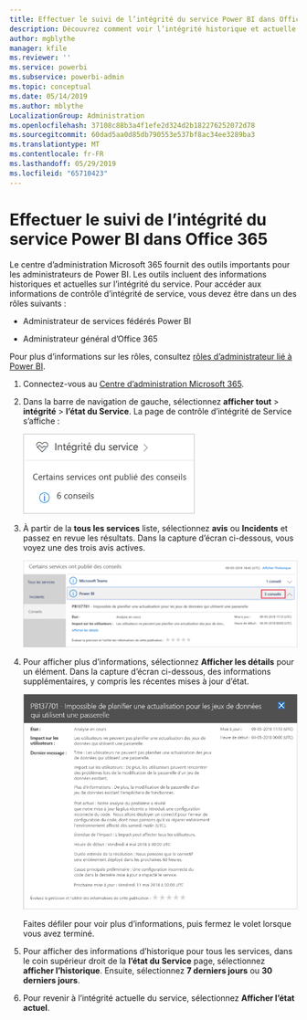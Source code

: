 ```yaml
---
title: Effectuer le suivi de l’intégrité du service Power BI dans Office 365
description: Découvrez comment voir l’intégrité historique et actuelle du service dans le Centre d’administration Microsoft 365.
author: mgblythe
manager: kfile
ms.reviewer: ''
ms.service: powerbi
ms.subservice: powerbi-admin
ms.topic: conceptual
ms.date: 05/14/2019
ms.author: mblythe
LocalizationGroup: Administration
ms.openlocfilehash: 37108c88b3a4f1efe2d324d2b182276252072d78
ms.sourcegitcommit: 60dad5aa0d85db790553e537bf8ac34ee3289ba3
ms.translationtype: MT
ms.contentlocale: fr-FR
ms.lasthandoff: 05/29/2019
ms.locfileid: "65710423"
---
```

# <a name="track-power-bi-service-health-in-office-365"></a>Effectuer le suivi de l’intégrité du service Power BI dans Office 365

Le centre d’administration Microsoft 365 fournit des outils importants pour les administrateurs de Power BI. Les outils incluent des informations historiques et actuelles sur l’intégrité du service. Pour accéder aux informations de contrôle d’intégrité de service, vous devez être dans un des rôles suivants :

* Administrateur de services fédérés Power BI

* Administrateur général d’Office 365

Pour plus d’informations sur les rôles, consultez [rôles d’administrateur lié à Power BI](service-admin-administering-power-bi-in-your-organization.md#administrator-roles-related-to-power-bi).

1. Connectez-vous au [Centre d’administration Microsoft 365](https://portal.office.com/adminportal).

1. Dans la barre de navigation de gauche, sélectionnez **afficher tout** > **intégrité** > **l’état du Service**. La page de contrôle d’intégrité de Service s’affiche :

    ![Capture d’écran du centre d’administration Microsoft 365 avec les options de contrôle d’intégrité d’intégrité et de Service appelé.](media/service-admin-health/service-health-tile.png)

1. À partir de la **tous les services** liste, sélectionnez **avis** ou **Incidents** et passez en revue les résultats. Dans la capture d’écran ci-dessous, vous voyez une des trois avis actives.

    ![Capture d’écran de la page de contrôle d’intégrité de Service avec l’avis de trois pour Power BI et l’option Afficher les détails exigées.](media/service-admin-health/active-advisories.png)

1. Pour afficher plus d’informations, sélectionnez **Afficher les détails** pour un élément. Dans la capture d’écran ci-dessous, des informations supplémentaires, y compris les récentes mises à jour d’état.

    ![Détails de la capture d’écran de cet avis.](media/service-admin-health/advisory-details.png)

    Faites défiler pour voir plus d’informations, puis fermez le volet lorsque vous avez terminé.

1. Pour afficher des informations d’historique pour tous les services, dans le coin supérieur droit de la **l’état du Service** page, sélectionnez **afficher l’historique**. Ensuite, sélectionnez **7 derniers jours** ou **30 derniers jours**. 

1. Pour revenir à l’intégrité actuelle du service, sélectionnez **Afficher l’état actuel**.